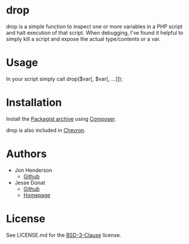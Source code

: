# drop

drop is a simple function to inspect one or more variables in a PHP script
and halt execution of that script. When debugging, I've found it helpful to
simply kill a script and expose the actual type/contents or a var.

# Usage

In your script simply call drop($var[, $var[, ...]]);

# Installation

Install the [Packagist archive](https://packagist.org/packages/henderjon/drop)
using [Composer](http://getcomposer.org/).

drop is also included in [Chevron](https://github.com/henderjon/chevron).

# Authors

- Jon Henderson
	- [Github](https://github.com/henderjon)
- Jesse Donat
	- [Github](https://github.com/donatj)
	- [Homepage](http://donatstudios.com)

# License

See LICENSE.md for the [BSD-3-Clause](http://opensource.org/licenses/BSD-3-Clause) license.





